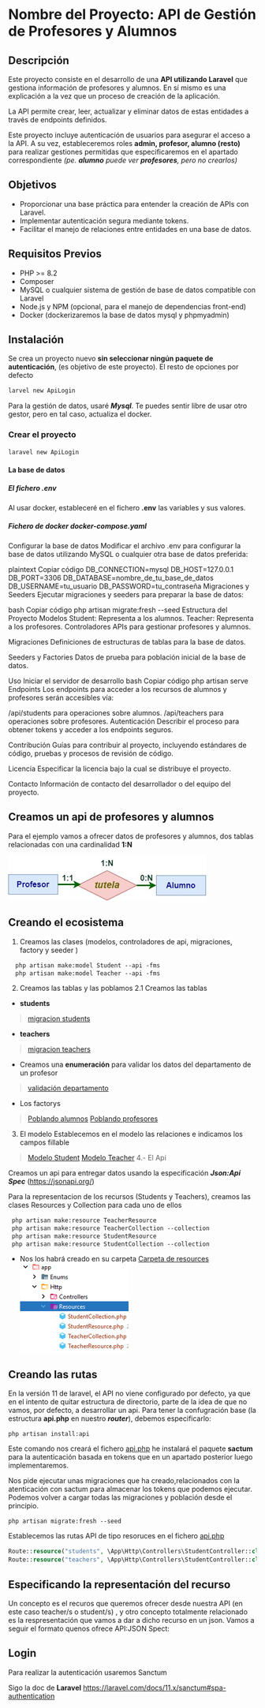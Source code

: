 # Nombre del Proyecto: API de Gestión de Profesores y Alumnos

## Descripción
Este proyecto consiste en el desarrollo de una **API utilizando Laravel** que gestiona información de profesores y alumnos. 
En sí mismo es una explicación a la vez que un   proceso de creación de la aplicación.

La API permite crear, leer, actualizar y eliminar datos de estas entidades a través de endpoints definidos. 

Este proyecto incluye autenticación de usuarios para asegurar el acceso a la API.
A su vez, estableceremos roles **admin, profesor, alumno (resto)** para realizar gestiones permitidas que especificaremos en el apartado correspondiente *(pe. **alumno** puede ver **profesores**, pero no crearlos)*
## Objetivos
- Proporcionar una base práctica para entender la creación de APIs con Laravel.
- Implementar autenticación segura mediante tokens.
- Facilitar el manejo de relaciones entre entidades en una base de datos.

## Requisitos Previos
- PHP >= 8.2
- Composer
- MySQL o cualquier sistema de gestión de base de datos compatible con Laravel
- Node.js y NPM (opcional, para el manejo de dependencias front-end)
- Docker (dockerizaremos la base de datos mysql y phpmyadmin)

## Instalación
Se crea un proyecto nuevo **sin seleccionar ningún paquete de autenticación**, (es objetivo de este proyecto). El resto de opciones por defecto
````bash
larvel new ApiLogin
````
Para la gestión de datos, usaré ***Mysql***. Te puedes sentir libre de usar otro gestor, pero en tal caso, actualiza el docker.
### Crear el proyecto
```bash
laravel new ApiLogin

```
#### La base de datos
##### El fichero .env
Al usar docker, estableceré en el fichero **.env** las variables y sus valores.


##### Fichero de docker docker-compose.yaml

Configurar la base de datos
Modificar el archivo .env para configurar la base de datos utilizando MySQL o cualquier otra base de datos preferida:

plaintext
Copiar código
DB_CONNECTION=mysql
DB_HOST=127.0.0.1
DB_PORT=3306
DB_DATABASE=nombre_de_tu_base_de_datos
DB_USERNAME=tu_usuario
DB_PASSWORD=tu_contraseña
Migraciones y Seeders
Ejecutar migraciones y seeders para preparar la base de datos:

bash
Copiar código
php artisan migrate:fresh --seed
Estructura del Proyecto
Modelos
Student: Representa a los alumnos.
Teacher: Representa a los profesores.
Controladores
APIs para gestionar profesores y alumnos.

Migraciones
Definiciones de estructuras de tablas para la base de datos.

Seeders y Factories
Datos de prueba para población inicial de la base de datos.

Uso
Iniciar el servidor de desarrollo
bash
Copiar código
php artisan serve
Endpoints
Los endpoints para acceder a los recursos de alumnos y profesores serán accesibles vía:

/api/students para operaciones sobre alumnos.
/api/teachers para operaciones sobre profesores.
Autenticación
Describir el proceso para obtener tokens y acceder a los endpoints seguros.

Contribución
Guías para contribuir al proyecto, incluyendo estándares de código, pruebas y procesos de revisión de código.

Licencia
Especificar la licencia bajo la cual se distribuye el proyecto.

Contacto
Información de contacto del desarrollador o del equipo del proyecto.







## Creamos un api de profesores y alumnos

Para el ejemplo vamos a ofrecer datos de profesores y alumnos, dos tablas relacionadas con una cardinalidad **1:N**

![Diagrama E/R profesor 1-N Alumno](Documentacion/imagenes/alumno_profesor_er.png)

## Creando el ecosistema

1. Creamos las clases (modelos, controladores de api, migraciones, factory y seeder )
````shell
  php artisan make:model Student --api -fms
  php artisan make:model Teacher --api -fms
````

2. Creamos las tablas y las poblamos
    2.1 Creamos las tablas
* **students**
> [migracion students](database/migrations/2024_05_25_061331_create_students_table.php)

* **teachers**
> [migracion teachers](database/migrations/2024_05_25_061325_create_teachers_table.php)

* Creamos una **enumeración** para validar los datos del departamento de un profesor
> [validación departamento](app/Enums/DepartmentEnum.php)
> 
* Los factorys
> [Poblando alumnos](database/factories/StudentFactory.php)
> [Poblando profesores](database/factories/TeacherFactory.php)

3. El modelo
Establecemos en el modelo las relaciones e indicamos los campos fillable
> [Modelo Student](app/Models/Student.php)
> [Modelo Teacher](app/Models/Teacher.php)
4.- El Api

Creamos un api para entregar datos usando la especificación  ***Json:Api Spec*** (https://jsonapi.org/)

Para la representacion de los recursos (Students y Teachers), creamos las clases Resources y Collection  para cada uno de ellos
````shell
 php artisan make:resource TeacherResource  
 php artisan make:resource TeacherCollection --collection 
 php artisan make:resource StudentResource  
 php artisan make:resource StudentCollection --collection 
 ````
* Nos los habrá creado en su carpeta [Carpeta de resources](app/Http/Resources)
![img.png](img.png)

## Creando las rutas
En la versión 11 de laravel, el API no viene configurado por defecto, ya que en el intento de quitar estructura de directorio, parte de la idea de que no vamos, por defecto, a desarrollar un api.
Para tener la confugración base (la estructura **api.php** en nuestro ***router***), debemos especificarlo:
````shell
php artisan install:api
````

Este comando nos creará el fichero [api.php](/routes/api.php) he instalará el paquete **sactum** para la autenticación basada en tokens que en un apartado posterior luego implementaremos.

Nos pide ejecutar unas migraciones que ha creado,relacionados con la atenticación   con sactum para almacenar los tokens que podemos ejecutar.
Podemos volver a cargar todas las migraciones y población desde el principio.
````shell
php artisan migrate:fresh --seed
````
Establecemos las rutas API de tipo resoruces en el fichero [api.php](/routes/api.php)
````php
Route::resource("students", \App\Http\Controllers\StudentController::class);
Route::resource("teachers", \App\Http\Controllers\StudentController::class);
````



## Especificando la representación del recurso
Un concepto es el recuros que queremos ofrecer desde nuestra API (en este caso teacher/s o student/s) , y otro concepto totalmente relacionado es la respresentación que vamos a dar a dicho recurso en un json. Vamos a seguir el formato quenos ofrece API:JSON Spect:


## Login
Para realizar la autenticación usaremos Sanctum

Sigo la doc de **Laravel**
 https://laravel.com/docs/11.x/sanctum#spa-authentication




